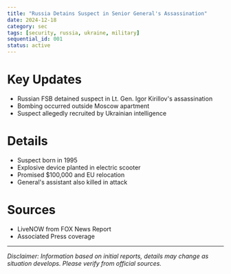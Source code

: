 ```yaml
---
title: "Russia Detains Suspect in Senior General's Assassination"
date: 2024-12-18
category: sec
tags: [security, russia, ukraine, military]
sequential_id: 001
status: active
---
```


# Key Updates
- Russian FSB detained suspect in Lt. Gen. Igor Kirillov's assassination
- Bombing occurred outside Moscow apartment
- Suspect allegedly recruited by Ukrainian intelligence

# Details
- Suspect born in 1995
- Explosive device planted in electric scooter
- Promised $100,000 and EU relocation
- General's assistant also killed in attack

# Sources
- LiveNOW from FOX News Report
- Associated Press coverage

---

*Disclaimer: Information based on initial reports, details may change as situation develops. Please verify from official sources.*